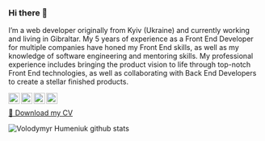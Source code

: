 ### Hi there 👋

I’m a web developer originally from Kyiv (Ukraine) and currently working and living in Gibraltar. My 5 years of experience as a Front End Developer for multiple companies have honed my Front End skills, as well as my knowledge of software engineering and mentoring skills. My professional experience includes bringing the product vision to life through top-notch Front End technologies, as well as collaborating with Back End Developers to create a stellar finished products.

<a href="https://www.linkedin.com/in/vhumeniuk/">
  <img align="left" alt="Volodymyr Humeniuk LinkdeIN" width="22px" src="https://cdn.jsdelivr.net/npm/simple-icons@v3/icons/linkedin.svg" />
</a>
<a href="https://t.me/vhmnk">
  <img align="left" alt="Volodymyr Humeniuk Telegram" width="22px" src="https://cdn.jsdelivr.net/npm/simple-icons@v3/icons/telegram.svg" />
</a>
<a href="https://www.instagram.com/vladimirhumeniuk/">
  <img align="left" alt="Volodymyr Humeniuk Instagram" width="22px" src="https://cdn.jsdelivr.net/npm/simple-icons@v3/icons/instagram.svg" />
</a>
<a href="mailto:v.humeniuk@outlook.com">
  <img align="left" alt="Volodymyr Humeniuk Email" width="22px" src="https://cdn.jsdelivr.net/npm/simple-icons@v3/icons/microsoftoutlook.svg" />
</a>

<br />

<a href="https://firebasestorage.googleapis.com/v0/b/personal-website-vhumeniuk.appspot.com/o/Volodymyr_Humeniuk_CV.pdf?alt=media&amp;token=ed113548-3b29-4a42-a316-941a0cfb81f9" download="" target="_blank">📝 Download my CV</a>

![Volodymyr Humeniuk github stats](https://github-readme-stats.vercel.app/api?username=VladimirHumeniuk&show_icons=true&hide_border=true&hide_rank=true&include_all_commits=true&count_private=true&theme=buefy)

